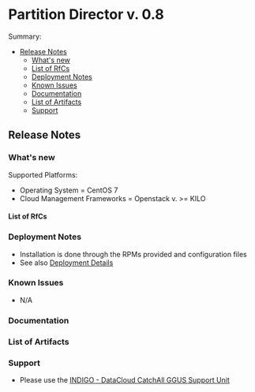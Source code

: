 # Partition Director v. 0.8

Summary:
* [Release Notes](#id1)
  * [What's new](#id2)
  * [List of RfCs](#id3)
  * [Deployment Notes](#id4)
  * [Known Issues](#id5)
  * [Documentation](#id6)
  * [List of Artifacts](#id7)
  * [Support](#id8)


<a id="id1"></a>
## Release Notes

<a id="id2"></a>
### What's new

Supported Platforms:
* Operating System = CentOS 7
* Cloud Management Frameworks = Openstack v. >= KILO

<a id="id3"></a>
#### List of RfCs 

<a id="id4"></a>
### Deployment Notes

* Installation is done through the RPMs provided and configuration files
* See also [Deployment Details](https://indigo-dc.gitbooks.io/dynpart/content/chapter1.html)

<a id="id5"></a>
### Known Issues

* N/A

<a id="id6"></a>
### Documentation

<a id="id7"></a>
### List of Artifacts

<a id="id8"></a>
### Support

* Please use the [INDIGO - DataCloud CatchAll GGUS Support Unit](
https://wiki.egi.eu/wiki/GGUS:INDIGO_DataCloud_Catch-all_FAQ)